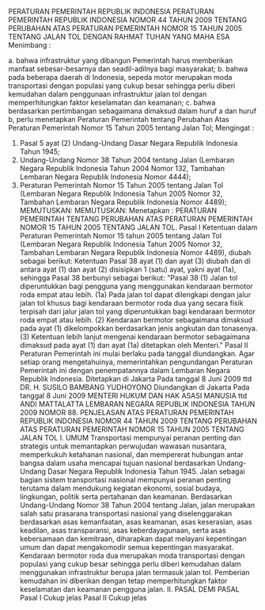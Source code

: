  PERATURAN PEMERINTAH REPUBLIK INDONESIA PERATURAN PEMERINTAH REPUBLIK INDONESIA NOMOR 44 TAHUN 2009 TENTANG PERUBAHAN ATAS PERATURAN PEMERINTAH NOMOR 15 TAHUN 2005 TENTANG JALAN TOL
DENGAN RAHMAT TUHAN YANG MAHA ESA
Menimbang :

a. bahwa infrastruktur yang dibangun Pemerintah harus memberikan manfaat sebesar-besarnya dan seadil-adilnya bagi masyarakat;
b. bahwa pada beberapa daerah di Indonesia, sepeda motor merupakan moda transportasi dengan populasi yang cukup besar sehingga perlu diberi kemudahan dalam penggunaan infrastruktur jalan tol dengan memperhitungkan faktor keselamatan dan keamanan;
c. bahwa berdasarkan pertimbangan sebagaimana dimaksud dalam huruf a dan huruf b, perlu menetapkan Peraturan Pemerintah tentang Perubahan Atas Peraturan Pemerintah Nomor 15 Tahun 2005 tentang Jalan Tol;
Mengingat :

1. Pasal 5 ayat (2) Undang-Undang Dasar Negara Republik Indonesia Tahun 1945;
2. Undang-Undang Nomor 38 Tahun 2004 tentang Jalan (Lembaran Negara Republik Indonesia Tahun 2004 Nomor 132, Tambahan Lembaran Negara Republik Indonesia Nomor 4444);
3. Peraturan Pemerintah Nomor 15 Tahun 2005 tentang Jalan Tol (Lembaran Negara Republik Indonesia Tahun 2005 Nomor 32, Tambahan Lembaran Negara Republik Indonesia Nomor 4489);
MEMUTUSKAN:
MEMUTUSKAN:
 Menetapkan : PERATURAN PEMERINTAH TENTANG PERUBAHAN ATAS PERATURAN PEMERINTAH NOMOR 15 TAHUN 2005 TENTANG JALAN TOL.
Pasal I
Ketentuan dalam Peraturan Pemerintah Nomor 15 tahun 2005 tentang Jalan Tol (Lembaran Negara Republik Indonesia Tahun 2005 Nomor 32, Tambahan Lembaran Negara Republik Indonesia Nomor 4489), diubah sebagai berikut: Ketentuan Pasal 38 ayat (1) dan ayat (3) diubah dan di antara ayat (1) dan ayat (2) disisipkan 1 (satu) ayat, yakni ayat (1a), sehingga Pasal 38 berbunyi sebagai berikut: "Pasal 38 (1) Jalan tol diperuntukkan bagi pengguna yang menggunakan kendaraan bermotor roda empat atau lebih.
(1a) Pada jalan tol dapat dilengkapi dengan jalur jalan tol khusus bagi kendaraan bermotor roda dua yang secara fisik terpisah dari jalur jalan tol yang diperuntukkan bagi kendaraan bermotor roda empat atau lebih.
(2) Kendaraan bermotor sebagaimana dimaksud pada ayat (1) dikelompokkan berdasarkan jenis angkutan dan tonasenya.
(3) Ketentuan lebih lanjut mengenai kendaraan bermotor sebagaimana dimaksud pada ayat (1) dan ayat (1a) ditetapkan oleh Menteri."
Pasal II
Peraturan Pemerintah ini mulai berlaku pada tanggal diundangkan.
Agar setiap orang mengetahuinya, memerintahkan pengundangan Peraturan Pemerintah ini dengan penempatannya dalam Lembaran Negara Republik Indonesia. Ditetapkan di Jakarta Pada tanggal 8 Juni 2009 ttd DR. H. SUSILO BAMBANG YUDHOYONO Diundangkan di Jakarta Pada tanggal 8 Juni 2009 MENTERI HUKUM DAN HAK ASASI MANUSIA ttd ANDI MATTALATTA LEMBARAN NEGARA REPUBLIK INDONESIA TAHUN 2009 NOMOR 88. PENJELASAN ATAS PERATURAN PEMERINTAH REPUBLIK INDONESIA NOMOR 44 TAHUN 2009 TENTANG PERUBAHAN ATAS PERATURAN PEMERINTAH NOMOR 15 TAHUN 2005 TENTANG JALAN TOL I. UMUM Transportasi mempunyai peranan penting dan strategis untuk memantapkan perwujudan wawasan nusantara, memperkukuh ketahanan nasional, dan mempererat hubungan antar bangsa dalam usaha mencapai tujuan nasional berdasarkan Undang- Undang Dasar Negara Republik Indonesia Tahun 1945. Jalan sebagai bagian sistem transportasi nasional mempunyai peranan penting terutama dalam mendukung kegiatan ekonomi, sosial budaya, lingkungan, politik serta pertahanan dan keamanan. Berdasarkan Undang-Undang Nomor 38 Tahun 2004 tentang Jalan, jalan merupakan salah satu prasarana transportasi nasional yang diselenggarakan berdasarkan asas kemanfaatan, asas keamanan, asas keserasian, asas keadilan, asas transparansi, asas keberdayagunaan, serta asas kebersamaan dan kemitraan, diharapkan dapat melayani kepentingan umum dan dapat mengakomodir semua kepentingan masyarakat. Kendaraan bermotor roda dua merupakan moda transportasi dengan populasi yang cukup besar sehingga perlu diberi kemudahan dalam menggunakan infrastruktur berupa jalan termasuk jalan tol. Pemberian kemudahan ini diberikan dengan tetap memperhitungkan faktor keselamatan dan keamanan pengguna jalan. II. PASAL DEMI PASAL
Pasal I
Cukup jelas
Pasal II
Cukup jelas